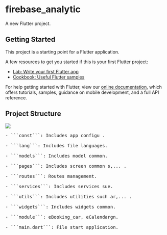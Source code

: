 # firebase_analytic

A new Flutter project.

## Getting Started

This project is a starting point for a Flutter application.

A few resources to get you started if this is your first Flutter project:

- [Lab: Write your first Flutter app](https://flutter.dev/docs/get-started/codelab)
- [Cookbook: Useful Flutter samples](https://flutter.dev/docs/cookbook)

For help getting started with Flutter, view our
[online documentation](https://flutter.dev/docs), which offers tutorials,
samples, guidance on mobile development, and a full API reference.

## Project Structure
<img src="https://firebasestorage.googleapis.com/v0/b/demofirebase-5d7b7.appspot.com/o/78.png?alt=media&token=9fe34e5e-2a94-4acc-b751-9f67185b16f3"/>

<pre>
- ```const```: Includes app configu .<br>
- ```lang```: Includes file languages.<br>
- ```models```: Includes model common.<br>
- ```pages```: Includes screen common s,... .<br>
- ```routes```: Routes management.<br>
- ```services```: Includes services sue.<br>
- ```utils```: Includes utilities such ar,... .<br>
- ```widgets```: Includes widgets common.<br>
- ```module```: eBooking_car, eCalendargn.<br>
- ```main.dart```: File start application.<br>
</pre>

